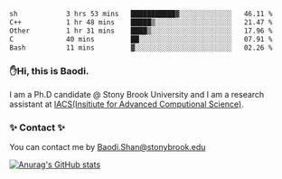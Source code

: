 <!--START_SECTION:waka-->

```txt
sh            3 hrs 53 mins   ███████████▓░░░░░░░░░░░░░   46.11 %
C++           1 hr 48 mins    █████▒░░░░░░░░░░░░░░░░░░░   21.47 %
Other         1 hr 31 mins    ████▒░░░░░░░░░░░░░░░░░░░░   17.96 %
C             40 mins         ██░░░░░░░░░░░░░░░░░░░░░░░   07.91 %
Bash          11 mins         ▓░░░░░░░░░░░░░░░░░░░░░░░░   02.26 %
```

<!--END_SECTION:waka-->

### ✋Hi, this is Baodi. 

I am a Ph.D candidate @ Stony Brook University and I am a research assistant at [IACS(Insitiute for Advanced Computional Science)](https://iacs.stonybrook.edu/).

### ✨ Contact ✨

You can contact me by [Baodi.Shan@stonybrook.edu](mailto:Baodi.Shan@stonybrook.edu)

[![Anurag's GitHub stats](https://github-readme-stats.vercel.app/api?username=lwshanbd&theme=jolly&show_icons=true&count_private=true&include_all_commits=true)](https://github.com/anuraghazra/github-readme-stats)



<!--
**lwshanbd/lwshanbd** is a ✨ _special_ ✨ repository because its `README.md` (this file) appears on your GitHub profile.

Here are some ideas to get you started:

- 🔭 I’m currently working on ...
- 🌱 I’m currently learning ...
- 👯 I’m looking to collaborate on ...
- 🤔 I’m looking for help with ...
- 💬 Ask me about ...
- 📫 How to reach me: ...
- 😄 Pronouns: ...
- ⚡ Fun fact: ...
-->
